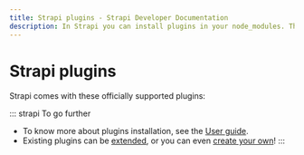 ```yaml
---
title: Strapi plugins - Strapi Developer Documentation
description: In Strapi you can install plugins in your node_modules. This allows for easy updates and respect best practices.
---
```


# Strapi plugins

Strapi comes with these officially supported plugins:

<PluginsLinks>
</PluginsLinks>

::: strapi To go further
* To know more about plugins installation, see the [User guide](/user-docs/latest/plugins/introduction-to-plugins.md).
* Existing plugins can be [extended](/developer-docs/latest/development/plugins-extension.md), or you can even [create your own](/developer-docs/latest/development/plugins-development.md)!
:::
